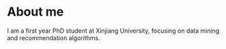 About me
====== 
I am a first year PhD student at Xinjiang University, focusing on data mining and recommendation algorithms.
